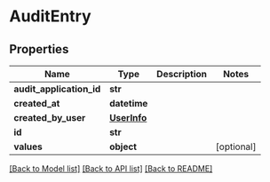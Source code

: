# AuditEntry

## Properties
Name | Type | Description | Notes
------------ | ------------- | ------------- | -------------
**audit_application_id** | **str** |  | 
**created_at** | **datetime** |  | 
**created_by_user** | [**UserInfo**](UserInfo.md) |  | 
**id** | **str** |  | 
**values** | **object** |  | [optional] 

[[Back to Model list]](../README.md#documentation-for-models) [[Back to API list]](../README.md#documentation-for-api-endpoints) [[Back to README]](../README.md)

